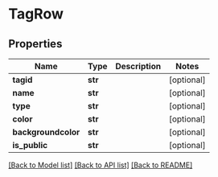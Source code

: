 # TagRow

## Properties
Name | Type | Description | Notes
------------ | ------------- | ------------- | -------------
**tagid** | **str** |  | [optional] 
**name** | **str** |  | [optional] 
**type** | **str** |  | [optional] 
**color** | **str** |  | [optional] 
**backgroundcolor** | **str** |  | [optional] 
**is_public** | **str** |  | [optional] 

[[Back to Model list]](../README.md#documentation-for-models) [[Back to API list]](../README.md#documentation-for-api-endpoints) [[Back to README]](../README.md)


